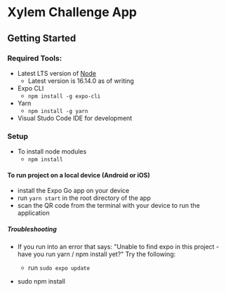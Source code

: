 # Xylem Challenge App

## Getting Started

### Required Tools:

- Latest LTS version of [Node](https://nodejs.org/en/download/)
  - Latest version is 16.14.0 as of writing
- Expo CLI
  - `npm install -g expo-cli`
- Yarn
  - `npm install -g yarn`
- Visual Studo Code IDE for development

### Setup

- To install node modules
  - `npm install`

#### To run project on a local device (Android or iOS)

- install the Expo Go app on your device
- run `yarn start` in the root directory of the app
- scan the QR code from the terminal with your device to run the application

##### Troubleshooting

- If you run into an error that says: "Unable to find expo in this project - have you run yarn / npm install yet?" Try the following:
  - run `sudo expo update`

- sudo npm install
